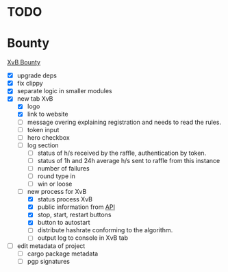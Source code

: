 # TODO

# Bounty

[XvB Bounty](https://bounties.monero.social/posts/105)

- [x] upgrade deps
- [x] fix clippy
- [x] separate logic in smaller modules
- [x] new tab XvB
  - [x] logo
  - [x] link to website
  - [ ] message overing explaining registration and needs to read the rules.
  - [ ] token input
  - [ ] hero checkbox
  - [ ] log section
    - [ ] status of h/s received by the raffle, authentication by token.
    - [ ] status of 1h and 24h average h/s sent to raffle from this instance
    - [ ] number of failures
    - [ ] round type in
    - [ ] win or loose
  - [ ] new process for XvB
    - [x] status process XvB
    - [x] public information from [API](https://xmrvsbeast.com/p2pool/stats)
    - [x] stop, start, restart buttons
    - [x] button to autostart
    - [ ] distribute hashrate conforming to the algorithm.
    - [ ] output log to console in XvB tab
- [ ] edit metadata of project
  - [ ] cargo package metadata
  - [ ] pgp signatures

